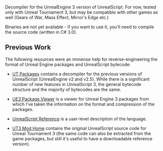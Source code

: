 Decompiler for the UnrealEngine 3 version of UnrealScript. For now, tested only with Unreal Tournament 3, but may be compatible with other games as well (Gears of War, Mass Effect, Mirror's Edge etc.)

Binaries are not yet available - if you want to use it, you'll need to compile the source code (written in C# 3.0).

## Previous Work ##

The following resources were an immense help for reverse-engineering the format of Unreal Engine packages and UnrealScript bytecode:

  * [UT Packages](http://sourceforge.net/projects/utpackages) contains a decompiler for the previous versions of UnrealScript (UnrealEngine v2 and v2.5). While there is a significant number of new features in UnrealScript 3, the general bytecode structure and the majority of bytecodes are the same.

  * [UE3 Package Viewer](http://masseffect.bioware.com/forums/viewtopic.html?topic=649603&forum=125) is a viewer for Unreal Engine 3 packages from which I've taken the information on the format and compression of the packages.

  * [UnrealScript Reference](http://udn.epicgames.com/Three/UnrealScriptReference.html) is a user-level description of the language.

  * [UT3 Mod Home](http://udn.epicgames.com/Three/UT3ModHome.html) contains the original UnrealScript source code for Unreal Tournament 3 (the same code can also be extracted from the game packages, but still it's useful to have a downloadable reference version).